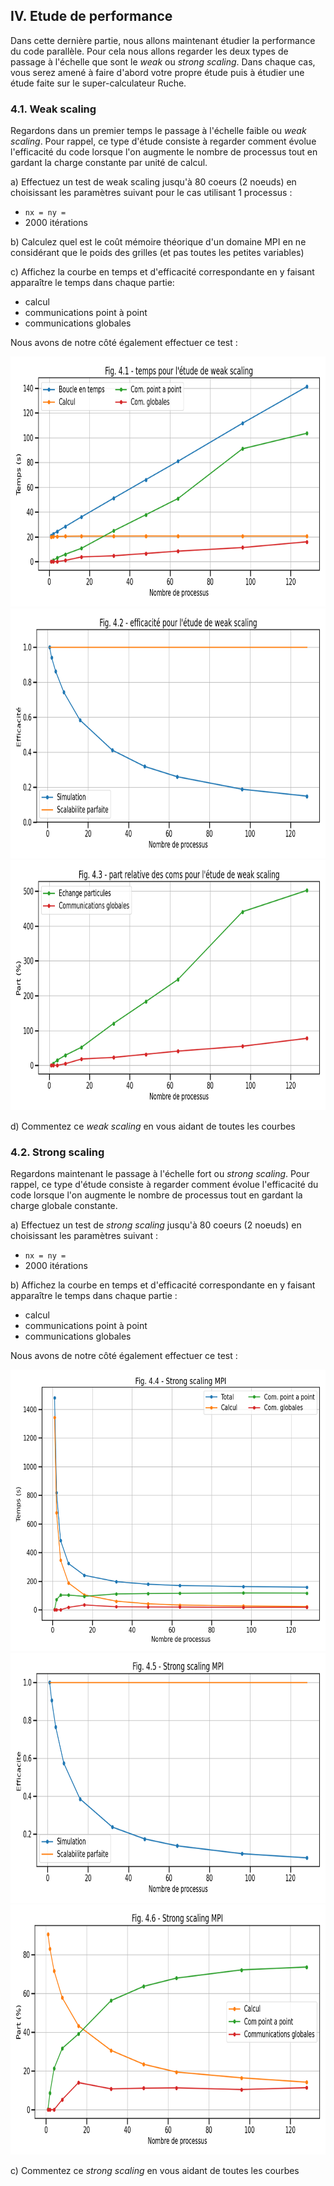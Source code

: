## IV. Etude de performance

Dans cette dernière partie, nous allons maintenant étudier la performance du code parallèle.
Pour cela nous allons regarder les deux types de passage à l'échelle que sont le *weak* ou *strong scaling*.
Dans chaque cas, vous serez amené à faire d'abord votre propre étude puis à étudier une étude faite sur le super-calculateur Ruche.

### 4.1. Weak scaling

Regardons dans un premier temps le passage à l'échelle faible ou *weak scaling*.
Pour rappel, ce type d'étude consiste à regarder comment évolue l'efficacité du
code lorsque l'on augmente le nombre de processus tout en gardant la
charge constante par unité de calcul.

a) Effectuez un test de weak scaling jusqu'à 80 coeurs (2 noeuds) en choisissant les paramètres suivant pour le cas utilisant 1 processus :
- `nx = ny = `
- 2000 itérations

b) Calculez quel est le coût mémoire théorique d'un domaine MPI en ne considérant que le poids des grilles (et pas toutes les petites variables)

c) Affichez la courbe en temps et d'efficacité correspondante en y faisant apparaître le temps dans chaque partie:
- calcul
- communications point à point
- communications globales 

Nous avons de notre côté également effectuer ce test :

<img src="../../../support/materiel/life_mpi_weak_scaling_time.png" height="400">
<img src="../../../support/materiel/life_mpi_weak_scaling_efficiency.png" height="400">
<img src="../../../support/materiel/life_mpi_weak_scaling_part.png" height="400">


d) Commentez ce *weak scaling* en vous aidant de toutes les courbes

### 4.2. Strong scaling

Regardons maintenant le passage à l'échelle fort ou *strong scaling*.
Pour rappel, ce type d'étude consiste à regarder comment évolue l'efficacité du
code lorsque l'on augmente le nombre de processus tout en gardant la
charge globale constante.

a) Effectuez un test de *strong scaling* jusqu'à 80 coeurs (2 noeuds) en choisissant les paramètres suivant :
- `nx = ny = `
- 2000 itérations

b) Affichez la courbe en temps et d'efficacité correspondante en y faisant apparaître le temps dans chaque partie :
- calcul
- communications point à point
- communications globales

Nous avons de notre côté également effectuer ce test :

<img src="../../../support/materiel/life_mpi_strong_scaling_time.png" height="450">
<img src="../../../support/materiel/life_mpi_strong_scaling_efficiency.png" height="400">
<img src="../../../support/materiel/life_mpi_strong_scaling_part.png" height="400">

c) Commentez ce *strong scaling* en vous aidant de toutes les courbes